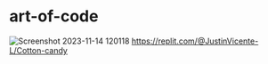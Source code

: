 # art-of-code

![Screenshot 2023-11-14 120118](https://github.com/justinv101/art-of-code/assets/150838260/6d04291c-ca42-4b9f-beee-5fc46e873bd7)
https://replit.com/@JustinVicente-L/Cotton-candy
